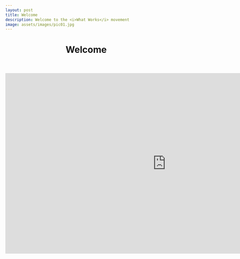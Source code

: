 ```yaml
---
layout: post
title: Welcome
description: Welcome to the <i>What Works</i> movement
image: assets/images/pic01.jpg
---
```

<header>
<h1>Welcome</h1>
</header>
<iframe allowfullscreen="" frameborder="0" height="562" mozallowfullscreen="" src="https://player.vimeo.com/video/140095311" webkitallowfullscreen="" width="1000"></iframe>
